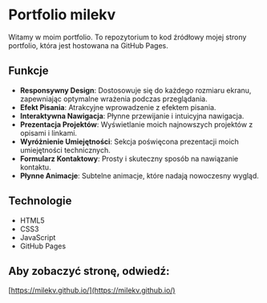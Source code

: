 # Portfolio milekv

Witamy w moim portfolio. To repozytorium to kod źródłowy mojej strony portfolio, która jest hostowana na GitHub Pages.

## Funkcje
- **Responsywny Design**: Dostosowuje się do każdego rozmiaru ekranu, zapewniając optymalne wrażenia podczas przeglądania.
- **Efekt Pisania**: Atrakcyjne wprowadzenie z efektem pisania.
- **Interaktywna Nawigacja**: Płynne przewijanie i intuicyjna nawigacja.
- **Prezentacja Projektów**: Wyświetlanie moich najnowszych projektów z opisami i linkami.
- **Wyróżnienie Umiejętności**: Sekcja poświęcona prezentacji moich umiejętności technicznych.
- **Formularz Kontaktowy**: Prosty i skuteczny sposób na nawiązanie kontaktu.
- **Płynne Animacje**: Subtelne animacje, które nadają nowoczesny wygląd.

## Technologie
- HTML5
- CSS3
- JavaScript
- GitHub Pages

## Aby zobaczyć stronę, odwiedź:  
[https://milekv.github.io/](https://milekv.github.io/)
